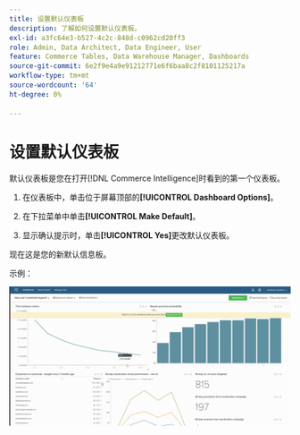 ```yaml
---
title: 设置默认仪表板
description: 了解如何设置默认仪表板。
exl-id: a3fc64e3-b527-4c2c-848d-c0962cd20ff3
role: Admin, Data Architect, Data Engineer, User
feature: Commerce Tables, Data Warehouse Manager, Dashboards
source-git-commit: 6e2f9e4a9e91212771e6f6baa8c2f8101125217a
workflow-type: tm+mt
source-wordcount: '64'
ht-degree: 0%

---
```


# 设置默认仪表板

默认仪表板是您在打开[!DNL Commerce Intelligence]时看到的第一个仪表板。

1. 在仪表板中，单击位于屏幕顶部的&#x200B;**[!UICONTROL Dashboard Options]**。

1. 在下拉菜单中单击&#x200B;**[!UICONTROL Make Default]**。

1. 显示确认提示时，单击&#x200B;**[!UICONTROL Yes]**&#x200B;更改默认仪表板。

现在这是您的新默认信息板。

示例：

![默认信息板](../../assets/default_dashboard.gif)
